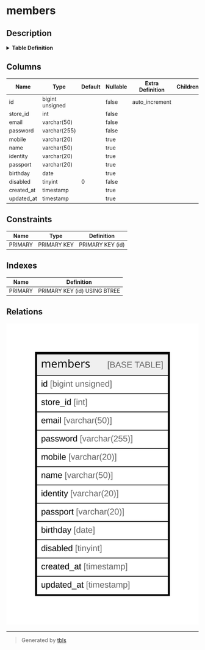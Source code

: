 # members

## Description

<details>
<summary><strong>Table Definition</strong></summary>

```sql
CREATE TABLE `members` (
  `id` bigint unsigned NOT NULL AUTO_INCREMENT,
  `store_id` int NOT NULL,
  `email` varchar(50) CHARACTER SET utf8mb4 COLLATE utf8mb4_unicode_ci NOT NULL,
  `password` varchar(255) CHARACTER SET utf8mb4 COLLATE utf8mb4_unicode_ci NOT NULL,
  `mobile` varchar(20) CHARACTER SET utf8mb4 COLLATE utf8mb4_unicode_ci DEFAULT NULL,
  `name` varchar(50) CHARACTER SET utf8mb4 COLLATE utf8mb4_unicode_ci DEFAULT NULL,
  `identity` varchar(20) CHARACTER SET utf8mb4 COLLATE utf8mb4_unicode_ci DEFAULT NULL,
  `passport` varchar(20) CHARACTER SET utf8mb4 COLLATE utf8mb4_unicode_ci DEFAULT NULL,
  `birthday` date DEFAULT NULL,
  `disabled` tinyint NOT NULL DEFAULT '0',
  `created_at` timestamp NULL DEFAULT NULL,
  `updated_at` timestamp NULL DEFAULT NULL,
  PRIMARY KEY (`id`)
) ENGINE=InnoDB AUTO_INCREMENT=[Redacted by tbls] DEFAULT CHARSET=utf8mb4 COLLATE=utf8mb4_unicode_ci
```

</details>

## Columns

| Name | Type | Default | Nullable | Extra Definition | Children | Parents | Comment |
| ---- | ---- | ------- | -------- | ---------------- | -------- | ------- | ------- |
| id | bigint unsigned |  | false | auto_increment |  |  |  |
| store_id | int |  | false |  |  |  |  |
| email | varchar(50) |  | false |  |  |  |  |
| password | varchar(255) |  | false |  |  |  |  |
| mobile | varchar(20) |  | true |  |  |  |  |
| name | varchar(50) |  | true |  |  |  |  |
| identity | varchar(20) |  | true |  |  |  |  |
| passport | varchar(20) |  | true |  |  |  |  |
| birthday | date |  | true |  |  |  |  |
| disabled | tinyint | 0 | false |  |  |  |  |
| created_at | timestamp |  | true |  |  |  |  |
| updated_at | timestamp |  | true |  |  |  |  |

## Constraints

| Name | Type | Definition |
| ---- | ---- | ---------- |
| PRIMARY | PRIMARY KEY | PRIMARY KEY (id) |

## Indexes

| Name | Definition |
| ---- | ---------- |
| PRIMARY | PRIMARY KEY (id) USING BTREE |

## Relations

![er](members.svg)

---

> Generated by [tbls](https://github.com/k1LoW/tbls)
